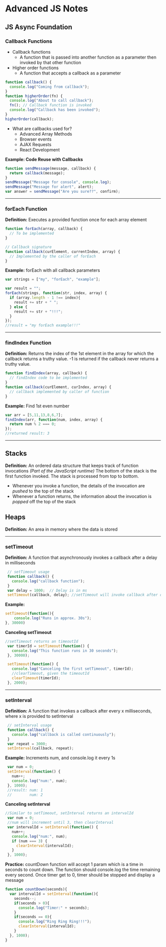# Advanced JS Notes

## **JS Async Foundation**

### **Callback Functions**

* Callback functions
  * A function that is passed into another function as a parameter then invoked by that other function
* Higher order functions
  * A function that accepts a callback as a parameter
```js
function callback() {
  console.log("Coming from callback");
}
function higherOrder(fn) {
  console.log("About to call callback");
  fn(); // Callback function is invoked
  console.log("Callback has been invoked");
}
higherOrder(callback);
```

* What are callbacks used for?
  * Advanced Array Methods
  * Browser events
  * AJAX Requests
  * React Development

**Example: Code Reuse with Callbacks**
```js
function sendMessage(message, callback) {
  return callback(message);
}
sendMessage("Message for console", console.log);
sendMessage("Message for alert", alert);
var answer = sendMessage("Are you sure??", confirm);
```

---

### **forEach Function**

**Definition:** Executes a provided function once for each array element

```js
function forEach(array, callback) {
  // To be implemented
}

// Callback signature
function callback(curElement, currentIndex, array) {
  // Implemented by the caller of forEach
}
```

**Example:** forEach with all callback parameters

```js
var strings = ["my", "forEach", "example"];

var result = "";
forEach(strings, function(str, index, array) {  
  if (array.length - 1 !== index){
    result += str + " ";
  } else {
    result += str + "!!!";
  }
});
//result = "my forEach example!!!"
```

---

### **findIndex Function**

**Definition:** Returns the index of the 1st element in the array for which the callback returns a truthy value. -1 is returned if the callback never returns a truthy value.
```js
function findIndex(array, callback) {
  // findIndex code to be implemented
}
function callback(curElement, curIndex, array) {
  // callback implemented by caller of function
}
```

**Example:** Find 1st even number
```js
var arr = [5,11,13,8,6,7];
findIndex(arr, function(num, index, array) {
  return num % 2 === 0;
});
//returned result: 3
```

---

## Stacks

**Definition:** An ordered data structure that keeps track of function invocations *(Part of the JavaScript runtime)*
The bottom of the stack is the first function invoked. The stack is processed from top to bottom.

* Whenever you invoke a function, the details of the invocation are *pushed* to the top of the stack
* Whenever a function returns, the information about the invocation is *popped* off the top of the stack

## Heaps

**Definition:** An area in memory where the data is stored

---

### **setTimeout**

**Definition:** A function that asynchronously invokes a callback after a delay in milliseconds
```js
 // setTimeout usage
 function callback() {
   console.log("callback function");
 }
 var delay = 1000;  // Delay is in ms
 setTimeout(callback, delay); //setTimeout will invoke callback after delay 
```

**Example:**
```js
setTimeout(function(){
    console.log("Runs in approx. 30s");
}, 30000)
```

**Canceling setTimeout**
```js
//setTimeout returns an timeoutId
 var timerId = setTimeout(function() {
   console.log("This function runs in 30 seconds");
 }, 30000);

 setTimeout(function() {
   console.log("Canceling the first setTimeout", timerId);
   //clearTimeout, given the timeoutId
   clearTimeout(timerId);
 }, 2000);

```

---

### **setInterval**

**Definition:** A function that invokes a callback after every x milliseconds, where x is provided to setInterval
```js
 // setInterval usage
 function callback() {
   console.log("callback is called continuously");
 }
 var repeat = 3000;
 setInterval(callback, repeat);
```

**Example:** Increments num, and console.log it every 1s
```js
 var num = 0;
 setInterval(function() {
   num++;
   console.log("num:", num);
 }, 1000);
 //result: num: 1
 //        num: 2
```

**Canceling setInterval**
```js
//Similar to setTimeout, setInterval returns an intervalId
 var num = 0;
 //num will increment until 3, then clearInterval
 var intervalId = setInterval(function() {
   num++;
   console.log("num:", num);
   if (num === 3) {
     clearInterval(intervalId);
   }
 }, 1000);
```

**Practice:** countDown function will accept 1 param which is a time in seconds to count down. The function should console.log the time remaining every second. Once timer get to 0, timer should be stopped and display a message
```js
function countDown(seconds){
  var intervalId = setInterval(function(){
    seconds--;
    if(seconds > 0){
      console.log("Timer:" + seconds);
    }
    if(seconds == 0){
      console.log("Ring Ring Ring!!!");
      clearInterval(intervalId);
    }
  }, 1000);
}
```
